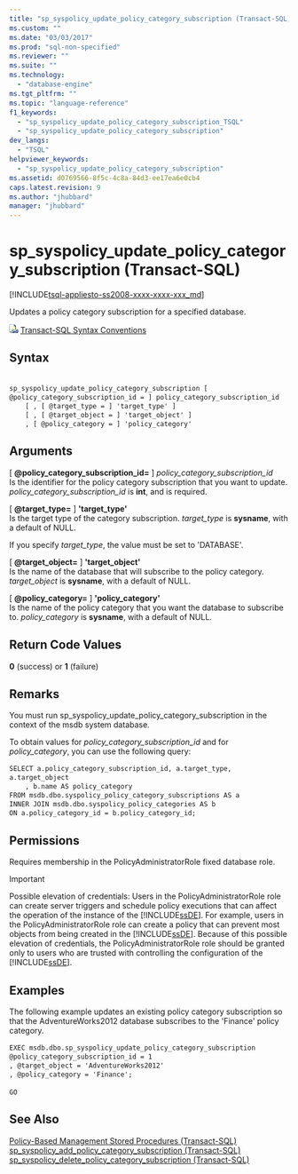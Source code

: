 ```yaml
---
title: "sp_syspolicy_update_policy_category_subscription (Transact-SQL) | Microsoft Docs"
ms.custom: ""
ms.date: "03/03/2017"
ms.prod: "sql-non-specified"
ms.reviewer: ""
ms.suite: ""
ms.technology: 
  - "database-engine"
ms.tgt_pltfrm: ""
ms.topic: "language-reference"
f1_keywords: 
  - "sp_syspolicy_update_policy_category_subscription_TSQL"
  - "sp_syspolicy_update_policy_category_subscription"
dev_langs: 
  - "TSQL"
helpviewer_keywords: 
  - "sp_syspolicy_update_policy_category_subscription"
ms.assetid: d0769566-8f5c-4c8a-84d3-ee17ea6e0cb4
caps.latest.revision: 9
ms.author: "jhubbard"
manager: "jhubbard"
---
```

# sp_syspolicy_update_policy_category_subscription (Transact-SQL)
[!INCLUDE[tsql-appliesto-ss2008-xxxx-xxxx-xxx_md](../../../database-engine/configure/windows/includes/tsql-appliesto-ss2008-xxxx-xxxx-xxx-md.md)]

  Updates a policy category subscription for a specified database.  
  
 ![Topic link icon](../../../database-engine/configure/windows/media/topic-link.gif "Topic link icon") [Transact-SQL Syntax Conventions](../../../t-sql/language-elements/transact-sql-syntax-conventions-transact-sql.md)  
  
## Syntax  
  
```  
  
sp_syspolicy_update_policy_category_subscription [ @policy_category_subscription_id = ] policy_category_subscription_id  
    [ , [ @target_type = ] 'target_type' ]  
    [ , [ @target_object = ] 'target_object' ]  
    , [ @policy_category = ] 'policy_category'  
```  
  
## Arguments  
 [ **@policy_category_subscription_id=** ] *policy_category_subscription_id*  
 Is the identifier for the policy category subscription that you want to update. *policy_category_subscription_id* is **int**, and is required.  
  
 [ **@target_type=** ] **'**target_type**'**  
 Is the target type of the category subscription. *target_type* is **sysname**, with a default of NULL.  
  
 If you specify *target_type*, the value must be set to 'DATABASE'.  
  
 [ **@target_object=** ] **'**target_object**'**  
 Is the name of the database that will subscribe to the policy category. *target_object* is **sysname**, with a default of NULL.  
  
 [ **@policy_category=** ] **'**policy_category**'**  
 Is the name of the policy category that you want the database to subscribe to. *policy_category* is **sysname**, with a default of NULL.  
  
## Return Code Values  
 **0** (success) or **1** (failure)  
  
## Remarks  
 You must run sp_syspolicy_update_policy_category_subscription in the context of the msdb system database.  
  
 To obtain values for *policy_category_subscription_id* and for *policy_category*, you can use the following query:  
  
```  
SELECT a.policy_category_subscription_id, a.target_type, a.target_object  
    , b.name AS policy_category  
FROM msdb.dbo.syspolicy_policy_category_subscriptions AS a  
INNER JOIN msdb.dbo.syspolicy_policy_categories AS b  
ON a.policy_category_id = b.policy_category_id;  
```  
  
## Permissions  
 Requires membership in the PolicyAdministratorRole fixed database role.  
  
> [!IMPORTANT]  
>  Possible elevation of credentials: Users in the PolicyAdministratorRole role can create server triggers and schedule policy executions that can affect the operation of the instance of the [!INCLUDE[ssDE](../../../analysis-services/instances/install/windows/includes/ssde-md.md)]. For example, users in the PolicyAdministratorRole role can create a policy that can prevent most objects from being created in the [!INCLUDE[ssDE](../../../analysis-services/instances/install/windows/includes/ssde-md.md)]. Because of this possible elevation of credentials, the PolicyAdministratorRole role should be granted only to users who are trusted with controlling the configuration of the [!INCLUDE[ssDE](../../../analysis-services/instances/install/windows/includes/ssde-md.md)].  
  
## Examples  
 The following example updates an existing policy category subscription so that the AdventureWorks2012 database subscribes to the 'Finance' policy category.  
  
```  
EXEC msdb.dbo.sp_syspolicy_update_policy_category_subscription @policy_category_subscription_id = 1  
, @target_object = 'AdventureWorks2012'  
, @policy_category = 'Finance';  
  
GO  
```  
  
## See Also  
 [Policy-Based Management Stored Procedures &#40;Transact-SQL&#41;](../../../relational-databases/reference/system-stored-procedures/policy-based-management-stored-procedures-transact-sql.md)   
 [sp_syspolicy_add_policy_category_subscription &#40;Transact-SQL&#41;](../../../relational-databases/reference/system-stored-procedures/sp-syspolicy-add-policy-category-subscription-transact-sql.md)   
 [sp_syspolicy_delete_policy_category_subscription &#40;Transact-SQL&#41;](../../../relational-databases/reference/system-stored-procedures/sp-syspolicy-delete-policy-category-subscription-transact-sql.md)  
  
  